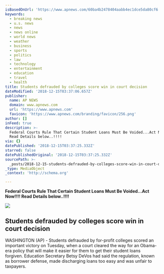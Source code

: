 ```yaml
---
isBasedOnUrl: 'https://www.apnews.com/60ba4b2478404aabb4ec1dce5da80cf6'
keywords:
  - breaking news
  - u.s. news
  - news
  - news online
  - world news
  - weather
  - business
  - sports
  - politics
  - law
  - technology
  - entertainment
  - education
  - travel
  - health
title: Students defrauded by colleges score win in court decision
dateModified: '2018-12-15T03:37:06.657Z'
publisher:
  name: AP NEWS
  domain: www.apnews.com
  url: 'https://www.apnews.com'
  favicon: 'https://www.apnews.com/branding/favicon/256.png'
author: []
inFeed: true
description: >-
  Federal Courts Rule That Certain Student Loans Must Be Voided...Act Now!!!!
  Read Details below..!!!!
via: {}
datePublished: '2018-12-15T03:37:25.332Z'
starred: false
datePublishedOriginal: '2018-12-15T03:37:25.332Z'
sourcePath: >-
  _posts/2018-12-15-students-defrauded-by-colleges-score-win-in-court-decision.md
_type: MediaObject
_context: 'http://schema.org'

---
```

**Federal Courts Rule That Certain Student Loans Must Be Voided...Act Now!!!! Read Details below..!!!!**

<article style=""><img src="https://imgflo.herokuapp.com/graph/2b2431f8e7ba7b0/05731fd1c7fb8ccf61fa2735db4953fa/noop.jpeg?input=https%3A%2F%2Fstorage.googleapis.com%2Fafs-prod%2Fmedia%2Fmedia%3Ac50e40a6949c420a997ccdf289aece6f%2F3000.jpeg" /><h1>Students defrauded by colleges score win in court decision</h1><p>WASHINGTON (AP) - Students defrauded by for-profit colleges scored an important victory on Tuesday, when a court cleared the way for an Obama-era policy that will make it easier for them to get their student loans forgiven. Education Secretary Betsy DeVos had said the regulation, known as borrower defense, made discharging loans too easy and was unfair to taxpayers.</p></article>